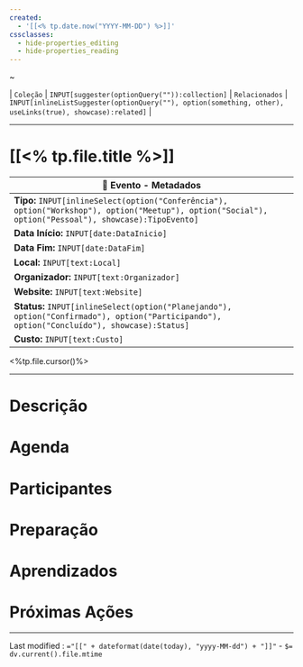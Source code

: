 ```yaml
---
created:
  - '[[<% tp.date.now("YYYY-MM-DD") %>]]'
cssclasses:
  - hide-properties_editing
  - hide-properties_reading
---
```


~ 

| `Coleção` | `INPUT[suggester(optionQuery("")):collection]`   | `Relacionados` | `INPUT[inlineListSuggester(optionQuery(""), option(something, other),  useLinks(true), showcase):related]`  |

---
# [[<% tp.file.title %>]] 

|📌 **Evento - Metadados**|
|---|
|**Tipo:** `INPUT[inlineSelect(option("Conferência"), option("Workshop"), option("Meetup"), option("Social"), option("Pessoal"), showcase):TipoEvento]`|
|**Data Início:** `INPUT[date:DataInicio]`|
|**Data Fim:** `INPUT[date:DataFim]`|
|**Local:** `INPUT[text:Local]`|
|**Organizador:** `INPUT[text:Organizador]`|
|**Website:** `INPUT[text:Website]`|
|**Status:** `INPUT[inlineSelect(option("Planejando"), option("Confirmado"), option("Participando"), option("Concluído"), showcase):Status]`|
|**Custo:** `INPUT[text:Custo]`|

<%tp.file.cursor()%>


---

# Descrição

# Agenda

# Participantes

# Preparação

# Aprendizados

# Próximas Ações

---

Last modified :   `="[[" + dateformat(date(today), "yyyy-MM-dd") + "]]"` - `$= dv.current().file.mtime`